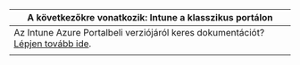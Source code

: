 |A következőkre vonatkozik: Intune a klasszikus portálon |
|--|
|Az Intune Azure Portalbeli verziójáról keres dokumentációt? [Lépjen tovább ide](/intune/what-is-intune).|
| |
